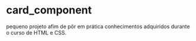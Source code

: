 # card_component
 pequeno projeto afim de pôr em prática conhecimentos adquiridos durante o curso de HTML e CSS.
